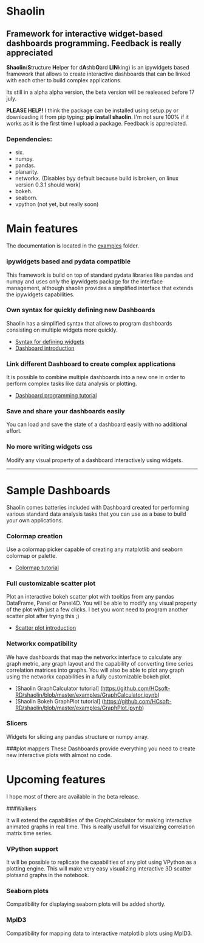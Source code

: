 
# Shaolin


## Framework for interactive widget-based dashboards programming. Feedback is really appreciated


**Shaolin**(**S**tructure **H**elper for d**A**shb**O**ard **LIN**king) is an ipywidgets based framework that allows to create interactive dashboards that can be linked with each other to build complex  applications.

Its still in a alpha alpha version, the beta version will be realeased before 17 july.

**PLEASE HELP!** I think the package can be installed using setup.py or downloading it from pip typing: **pip install shaolin**. I'm not sure 100% if it works as it is the first time I upload a package. Feedback is appreciated.


### Dependencies:
- six.
- numpy.
- pandas.
- planarity.
- networkx. (Disables byy default because build is broken, on linux version 0.3.1 should work)
- bokeh.
- seaborn.
- vpython (not yet, but really soon)



# Main features


The documentation is located in the [examples](https://github.com/HCsoft-RD/shaolin/tree/master/examples) folder.

### ipywidgets based and pydata compatible

This framework is build on top of standard pydata libraries like pandas and numpy and uses only the ipywidgets package for the interface management, although
shaolin provides a simplified interface that extends the ipywidgets capabilities.

### Own syntax for quickly defining new Dashboards 

Shaolin has a simplified syntax that allows to program dashboards consisting on multiple widgets more quickly.

- [Syntax for defining widgets](https://github.com/HCsoft-RD/shaolin/blob/master/examples/Shaolin%20syntax.ipynb)
- [Dashboard introduction](https://github.com/HCsoft-RD/shaolin/blob/master/examples/Dashboards.ipynb)

### Link different Dashboard to create complex applications

It is possible to combine multiple dashboards into a new one in order to perform complex tasks like data analysis or plotting.

- [Dashboard programming tutorial](https://github.com/HCsoft-RD/shaolin/blob/master/examples/Creating%20complex%20Dashboards.ipynb)

### Save and share your dashboards easily

You can load and save the state of a dashboard easily with no additional effort.

### No more writing widgets css

Modify any visual property of a dashboard interactively using widgets.


*********************
# Sample Dashboards

Shaolin comes batteries included with Dashboard created for performing various standard data analysis tasks that you can use as a base to build your own applications.

### Colormap creation
Use a colormap picker capable of creating any matplotlib and seaborn colormap or palette.

- [Colormap tutorial](https://github.com/HCsoft-RD/shaolin/blob/master/examples/Shaolin%20Colors.ipynb)

### Full customizable scatter plot

Plot an interactive bokeh scatter plot with tooltips from any pandas DataFrame, Panel or Panel4D. You will be able to modify any visual property of the plot with just a few clicks. I bet you wont need to program another scatter plot after trying this ;)

- [Scatter plot introduction](https://github.com/HCsoft-RD/shaolin/blob/master/examples/Scatter%20Plot%20introduction.ipynb)

### Networkx compatibility
We have dashboards that map the networkx interface to calculate any graph metric, any graph layout and the capability of converting time series correlation matrices into graphs.
You will also be able to plot any graph using the networkx capabilities in a fully customizable bokeh plot.

- [Shaolin GraphCalculator tutorial] (https://github.com/HCsoft-RD/shaolin/blob/master/examples/GraphCalculator.ipynb)
- [Shaolin Bokeh GraphPlot tutorial] (https://github.com/HCsoft-RD/shaolin/blob/master/examples/GraphPlot.ipynb)

### Slicers
Widgets for slicing any pandas structure or numpy array.

###plot mappers
These Dashboards provide everything you need to create new interactive plots with almost no code.



# Upcoming features

I hope most of there are available in the beta release.

###Walkers

It will extend the capabilities of the GraphCalculator for making interactive animated graphs in real time. This is really usefull for visualizing correlation matrix time series. 


### VPython support

It will be possible to replicate the capabilities of any plot using VPython as a plotting engine. This will make very easy visualizing interactive 3D scatter plotsand graphs in the notebook. 

### Seaborn plots

Compatibility for displaying seaborn plots will be added shortly. 

### MplD3

Compatibility for mapping data to interactive matplotlib plots using MplD3.

